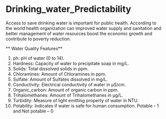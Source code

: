 # Drinking_water_Predictability
<P>Access to save drinking water is important for public health. According to the world health organization can improved water supply and sanitation and better management of water resources boost the economic growth and contribute to poverty reduction.<P

 ** Water Quality Features**
1.	ph: pH of water (0 to 14).
2.	Hardness: Capacity of water to precipitate soap in mg/L.
3.	Solids: Total dissolved solids in ppm.
4.	Chloramines: Amount of Chloramines in ppm.
5.	Sulfate: Amount of Sulfates dissolved in mg/L.
6.	Conductivity: Electrical conductivity of water in μS/cm.
7.	Organic_carbon: Amount of organic carbon in ppm.
8.	Trihalomethanes: Amount of Trihalomethanes in μg/L.
9.	Turbidity: Measure of light emitting property of water in NTU.
10.	Potability: Indicates if water is safe for human consumption. Potable - 1 and 
Not potable – 0

